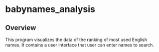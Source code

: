 # babynames_analysis
## Overview
This program visualizes the data of the ranking of most used English names. It contains a user interface that user can enter names to search. 
